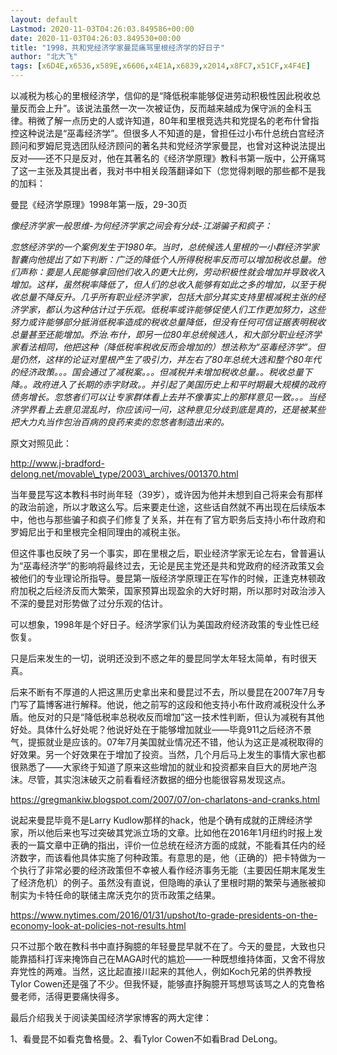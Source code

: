 ```yaml
---
layout: default
Lastmod: 2020-11-03T04:26:03.849586+00:00
date: 2020-11-03T04:26:03.849530+00:00
title: "1998，共和党经济学家曼昆痛骂里根经济学的好日子"
author: "北大飞"
tags: [x6D4E,x6536,x589E,x6606,x4E1A,x6839,x2014,x8FC7,x51CF,x4F4E]
---
```


以减税为核心的里根经济学，信仰的是“降低税率能够促进劳动积极性因此税收总量反而会上升”。该说法虽然一次一次被证伪，反而越来越成为保守派的金科玉律。稍微了解一点历史的人或许知道，80年和里根竞选共和党提名的老布什曾指控这种说法是“巫毒经济学”。但很多人不知道的是，曾担任过小布什总统白宫经济顾问和罗姆尼竞选团队经济顾问的著名共和党经济学家曼昆，也曾对这种说法提出反对——还不只是反对，他在其著名的《经济学原理》教科书第一版中，公开痛骂了这一主张及其提出者，我对书中相关段落翻译如下（您觉得刺眼的那些都不是我的加料：

曼昆《经济学原理》1998年第一版，29-30页

_像经济学家一般思维-为何经济学家之间会有分歧-江湖骗子和疯子：_

_忽悠经济学的一个案例发生于1980年。当时，总统候选人里根的一小群经济学家智囊向他提出了如下判断：广泛的降低个人所得税税率反而可以增加税收总量。他们声称：要是人民能够拿回他们收入的更大比例，劳动积极性就会增加并导致收入增加。这样，虽然税率降低了，但人们的总收入能够有如此之多的增加，以至于税收总量不降反升。几乎所有职业经济学家，包括大部分其实支持里根减税主张的经济学家，都认为这种估计过于乐观。低税率或许能够促使人们工作更加努力，这些努力或许能够部分抵消低税率造成的税收总量降低，但没有任何可信证据表明税收总量甚至还能增加。乔治.布什，即另一位80年总统候选人，和大部分职业经济学家看法相同，他把这种（降低税率税收反而会增加的）想法称为“巫毒经济学”。但是仍然，这样的论证对里根产生了吸引力，并左右了80年总统大选和整个80年代的经济政策。。。国会通过了减税案。。。但减税并未增加税收总量。。税收总量下降。。政府进入了长期的赤字财政。。并引起了美国历史上和平时期最大规模的政府债务增长。忽悠者们可以让专家群体看上去并不像事实上的那样意见一致。。。当经济学界看上去意见混乱时，你应该问一问，这种意见分歧到底是真的，还是被某些把大力丸当作包治百病的良药来卖的忽悠者制造出来的。_  

原文对照见此：

http://www.j-bradford-delong.net/movable\_type/2003\_archives/001370.html

当年曼昆写这本教科书时尚年轻（39岁），或许因为他并未想到自己将来会有那样的政治前途，所以才敢这么写。后来要走仕途，这些话自然就不再出现在后续版本中，他也与那些骗子和疯子们修复了关系，并在有了官方职务后支持小布什政府和罗姆尼出于和里根完全相同理由的减税主张。

但这件事也反映了另一个事实，即在里根之后，职业经济学家无论左右，曾普遍认为“巫毒经济学”的影响将最终过去，无论是民主党还是共和党政府的经济政策又会被他们的专业理论所指导。曼昆第一版经济学原理正在写作的时候，正逢克林顿政府加税之后经济反而大繁荣，国家预算出现盈余的大好时期，所以那时对政治涉入不深的曼昆对形势做了过分乐观的估计。

可以想象，1998年是个好日子。经济学家们认为美国政府经济政策的专业性已经恢复。

只是后来发生的一切，说明还没到不惑之年的曼昆同学太年轻太简单，有时很天真。

后来不断有不厚道的人把这黑历史拿出来和曼昆过不去，所以曼昆在2007年7月专门写了篇博客进行解释。他说，他之前写的这段和他支持小布什政府减税没什么矛盾。他反对的只是“降低税率总税收反而增加”这一技术性判断，但认为减税有其他好处。具体什么好处呢？他说好处在于能够增加就业——毕竟911之后经济不景气，提振就业是应该的。07年7月美国就业情况还不错，他认为这正是减税取得的好效果。另一个好效果在于增加了投资。当然，几个月后马上发生的事情大家也都很熟悉了——大家终于知道了原来这些增加的就业和投资都来自巨大的房地产泡沫。尽管，其实泡沫破灭之前看看经济数据的细分也能很容易发现这点。

https://gregmankiw.blogspot.com/2007/07/on-charlatons-and-cranks.html

说起来曼昆毕竟不是Larry Kudlow那样的hack，他是个确有成就的正牌经济学家，所以他后来也写过突破其党派立场的文章。比如他在2016年1月纽约时报上发表的一篇文章中正确的指出，评价一位总统在经济方面的成就，不能看其任内的经济数字，而该看他具体实施了何种政策。有意思的是，他（正确的）把卡特做为一个执行了非常必要的经济政策但不幸被人看作经济事务无能（主要因任期末尾发生了经济危机）的例子。虽然没有直说，但隐晦的承认了里根时期的繁荣与通胀被抑制实为卡特任命的联储主席沃克尔的货币政策之结果。

https://www.nytimes.com/2016/01/31/upshot/to-grade-presidents-on-the-economy-look-at-policies-not-results.html

只不过那个敢在教科书中直抒胸臆的年轻曼昆早就不在了。今天的曼昆，大致也只能靠插科打诨来掩饰自己在MAGA时代的尴尬——一种既想维持体面，又舍不得放弃党性的两难。当然，这比起直接川起来的其他人，例如Koch兄弟的供养教授Tylor Cowen还是强了不少。但我怀疑，能够直抒胸臆开骂想骂该骂之人的克鲁格曼老师，活得更要痛快得多。

最后介绍我关于阅读美国经济学家博客的两大定律：

1、看曼昆不如看克鲁格曼。2、看Tylor Cowen不如看Brad DeLong。


